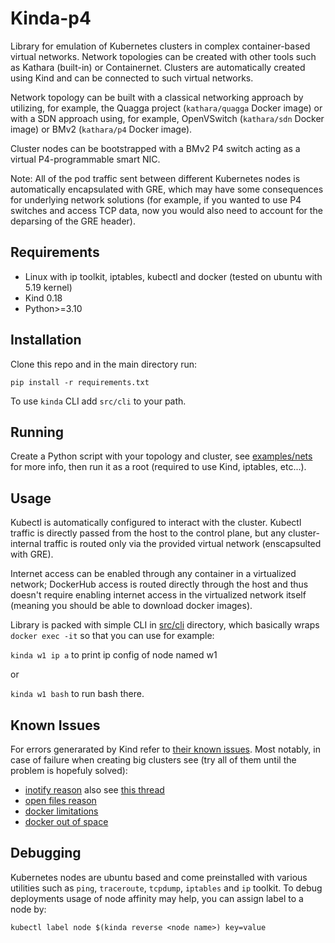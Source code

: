 # Kinda-p4

Library for emulation of Kubernetes clusters in complex container-based virtual networks. Network topologies can be created with other tools such as Kathara (built-in) or Containernet. Clusters are automatically created using Kind and can be connected to such virtual networks.

Network topology can be built with a classical networking approach by utilizing, for example, the Quagga project (`kathara/quagga` Docker image) or with a SDN approach using, for example, OpenVSwitch (`kathara/sdn` Docker image) or BMv2 (`kathara/p4` Docker image).

Cluster nodes can be bootstrapped with a BMv2 P4 switch acting as a virtual P4-programmable smart NIC.

Note: All of the pod traffic sent between different Kubernetes nodes is automatically encapsulated with GRE, which may have some consequences for underlying network solutions (for example, if you wanted to use P4 switches and access TCP data, now you would also need to account for the deparsing of the GRE header).

## Requirements
- Linux with ip toolkit, iptables, kubectl and docker (tested on ubuntu with 5.19 kernel)
- Kind 0.18
- Python>=3.10


## Installation

Clone this repo and in the main directory run:

`pip install -r requirements.txt`

To use `kinda` CLI add `src/cli` to your path.

## Running

Create a Python script with your topology and cluster, see [examples/nets](examples/nets) for more info, then run it as a root (required to use Kind, iptables, etc...).

## Usage

Kubectl is automatically configured to interact with the cluster. Kubectl traffic is directly passed from the host to the control plane, but any cluster-internal traffic is routed only via the provided virtual network (enscapsulted with GRE).


Internet access can be enabled through any container in a virtualized network; DockerHub access is routed directly through the host and thus doesn't require enabling internet access in the virtualized network itself (meaning you should be able to download docker images).


Library is packed with simple CLI in [src/cli](src/cli) directory, which basically wraps `docker exec -it` so that you can use for example:

`kinda w1 ip a` to print ip config of node named w1

or 

`kinda w1 bash` to run bash there.

## Known Issues

For errors generarated by Kind refer to [their known issues](https://kind.sigs.k8s.io/docs/user/known-issues). Most notably, in case of failure when creating big clusters see (try all of them until the problem is hopefuly solved):
- [inotify reason](https://kind.sigs.k8s.io/docs/user/known-issues/#pod-errors-due-to-too-many-open-files) also see [this thread](https://github.com/kubernetes-sigs/kind/issues/2972)
- [open files reason](https://www.howtogeek.com/805629/too-many-open-files-linux/)
- [docker limitations](https://unix.stackexchange.com/questions/537645/how-to-limit-docker-total-resources)
- [docker out of space](https://unix.stackexchange.com/questions/414483/docker-increase-available-disk-space)


## Debugging

Kubernetes nodes are ubuntu based and come preinstalled with various utilities such as `ping`, `traceroute`, `tcpdump`, `iptables` and `ip` toolkit. To debug deployments usage of node affinity may help, you can assign label to a node by:

`kubectl label node $(kinda reverse <node name>) key=value`

